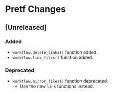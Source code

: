 # Pretf Changes

## [Unreleased]

### Added

* `workflow.delete_links()` function added.
* `workflow.link_files()` function added.

### Deprecated

* `workflow.mirror_files()` function deprecated.
    * Use the new `link` functions instead.

